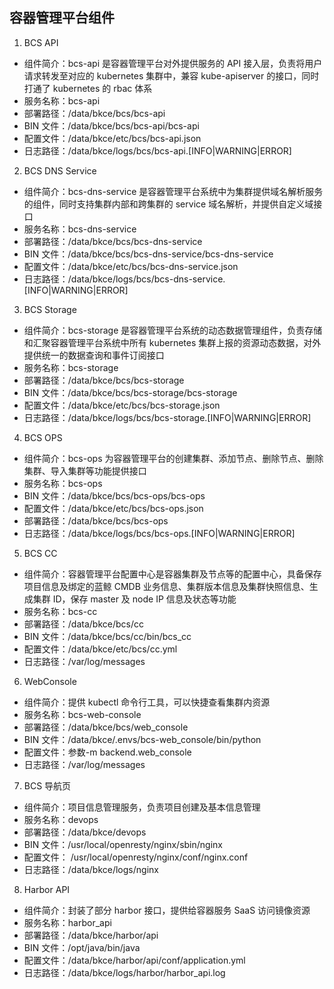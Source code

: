 ## 容器管理平台组件

1. BCS API
- 组件简介：bcs-api 是容器管理平台对外提供服务的 API 接入层，负责将用户请求转发至对应的 kubernetes 集群中，兼容 kube-apiserver 的接口，同时打通了 kubernetes 的 rbac 体系
- 服务名称：bcs-api
- 部署路径：/data/bkce/bcs/bcs-api
- BIN 文件：/data/bkce/bcs/bcs-api/bcs-api
- 配置文件：/data/bkce/etc/bcs/bcs-api.json
- 日志路径：/data/bkce/logs/bcs/bcs-api.[INFO|WARNING|ERROR]
2. BCS DNS Service
- 组件简介：bcs-dns-service 是容器管理平台系统中为集群提供域名解析服务的组件，同时支持集群内部和跨集群的 service 域名解析，并提供自定义域接口
- 服务名称：bcs-dns-service
- 部署路径：/data/bkce/bcs/bcs-dns-service
- BIN 文件：/data/bkce/bcs/bcs-dns-service/bcs-dns-service
- 配置文件：/data/bkce/etc/bcs/bcs-dns-service.json
- 日志路径：/data/bkce/logs/bcs/bcs-dns-service.[INFO|WARNING|ERROR]
3. BCS Storage
- 组件简介：bcs-storage 是容器管理平台系统的动态数据管理组件，负责存储和汇聚容器管理平台系统中所有 kubernetes 集群上报的资源动态数据，对外提供统一的数据查询和事件订阅接口
- 服务名称：bcs-storage
- 部署路径：/data/bkce/bcs/bcs-storage
- BIN 文件：/data/bkce/bcs/bcs-storage/bcs-storage
- 配置文件：/data/bkce/etc/bcs/bcs-storage.json
- 日志路径：/data/bkce/logs/bcs/bcs-storage.[INFO|WARNING|ERROR]
4. BCS OPS
- 组件简介：bcs-ops 为容器管理平台的创建集群、添加节点、删除节点、删除集群、导入集群等功能提供接口
- 服务名称：bcs-ops
- BIN 文件：/data/bkce/bcs/bcs-ops/bcs-ops
- 配置文件：/data/bkce/etc/bcs/bcs-ops.json
- 部署路径：/data/bkce/bcs/bcs-ops
- 日志路径：/data/bkce/logs/bcs/bcs-ops.[INFO|WARNING|ERROR]
5. BCS CC
- 组件简介：容器管理平台配置中心是容器集群及节点等的配置中心，具备保存项目信息及绑定的蓝鲸 CMDB 业务信息、集群版本信息及集群快照信息、生成集群 ID，保存 master 及 node IP 信息及状态等功能
- 服务名称：bcs-cc
- 部署路径：/data/bkce/bcs/cc
- BIN 文件：/data/bkce/bcs/cc/bin/bcs_cc
- 配置文件：/data/bkce/etc/bcs/cc.yml
- 日志路径：/var/log/messages
6. WebConsole
- 组件简介：提供 kubectl 命令行工具，可以快捷查看集群内资源
- 服务名称：bcs-web-console
- 部署路径：/data/bkce/bcs/web_console
- BIN 文件：/data/bkce/.envs/bcs-web_console/bin/python
- 配置文件：参数-m backend.web_console
- 日志路径：/var/log/messages
7. BCS 导航页
- 组件简介：项目信息管理服务，负责项目创建及基本信息管理
- 服务名称：devops
- 部署路径：/data/bkce/devops
- BIN 文件：/usr/local/openresty/nginx/sbin/nginx
- 配置文件： /usr/local/openresty/nginx/conf/nginx.conf
- 日志路径：/data/bkce/logs/nginx
8. Harbor API
- 组件简介：封装了部分 harbor 接口，提供给容器服务 SaaS 访问镜像资源
- 服务名称：harbor_api
- 部署路径：/data/bkce/harbor/api
- BIN 文件：/opt/java/bin/java
- 配置文件：/data/bkce/harbor/api/conf/application.yml
- 日志路径：/data/bkce/logs/harbor/harbor_api.log
